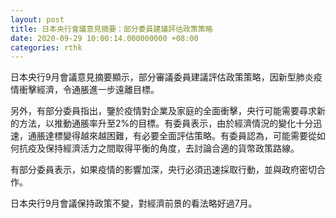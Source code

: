 ```yaml
---
layout: post
title: 日本央行會議意見摘要：部分委員建議評估政策策略
date: 2020-09-29 10:00:14.000000000 +08:00
categories: rthk
---
```


日本央行9月會議意見摘要顯示，部分審議委員建議評估政策策略，因新型肺炎疫情衝擊經濟，令通脹進一步遠離目標。

另外，有部分委員指出，鑒於疫情對企業及家庭的全面衝擊，央行可能需要尋求新的方法，以推動通脹率升至2%的目標。有委員表示，由於經濟情況的變化十分迅速，通脹達標變得越來越困難，有必要全面評估策略。有委員認為，可能需要從如何抗疫及保持經濟活力之間取得平衡的角度，去討論合適的貨幣政策路線。

有部分委員表示，如果疫情的影響加深，央行必須迅速採取行動，並與政府密切合作。

日本央行9月會議保持政策不變，對經濟前景的看法略好過7月。
